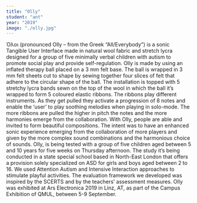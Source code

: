 ```yaml
---
title: "Olly"
student: "ant"
year: "2019"
image: "./olly.jpg"
---
```

Όλοι (pronounced Olly – from the Greek “All/Everybody”) is a sonic Tangible User Interface made in natural wool fabric and stretch lycra designed for a group of five minimally verbal children with autism to promote social play and provide self-regulation.
Olly is made by using an inflated therapy ball placed on a 3 mm felt base. The ball is wrapped in 3 mm felt sheets cut to shape by sewing together four slices of felt that adhere to the circular shape of the ball. The installation is topped with 5 stretchy lycra bands sewn on the top of the wool in which the ball it’s wrapped to form 5 coloured elastic ribbons.
The ribbons play different instruments. As they get pulled they activate a progression of 8 notes and enable the ‘user’ to play soothing melodies when playing in solo-mode. The more ribbons are pulled the higher in pitch the notes and the more harmonies emerge from the collaboration. With Olly, people are able and invited to form beautiful compositions. The intent was to have an enhanced sonic experience emerging from the collaboration of more players and given by the more complex sound combinations and the harmonious choice of sounds.
Olly, is being tested with a group of five children aged between 5 and 10 years for five weeks on Thursday afternoon. The study it’s being conducted in a state special school based in North-East London that offers a provision solely specialized on ASD for girls and boys aged between 2 to 16. We used Attention Autism and Intensive Interaction approaches to stimulate playful activities. The evaluation framework we developed was inspired by the SCERTS and by the teachers’ assessment measures.
Olly was exhibited at Ars Electronica 2019 in Linz, AT, as part of the Campus Exhibition of QMUL, between 5-9 September.